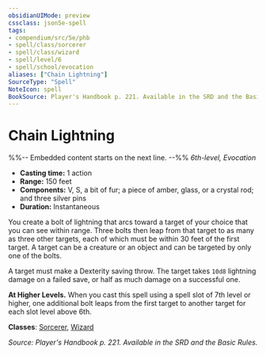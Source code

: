 ```yaml
---
obsidianUIMode: preview
cssclass: json5e-spell
tags:
- compendium/src/5e/phb
- spell/class/sorcerer
- spell/class/wizard
- spell/level/6
- spell/school/evocation
aliases: ["Chain Lightning"]
SourceType: "Spell"
NoteIcon: spell
BookSource: Player's Handbook p. 221. Available in the SRD and the Basic Rules.
---
```

# Chain Lightning
%%-- Embedded content starts on the next line. --%%
*6th-level, Evocation*  

- **Casting time:** 1 action
- **Range:** 150 feet
- **Components:** V, S, a bit of fur; a piece of amber, glass, or a crystal rod; and three silver pins
- **Duration:** Instantaneous

You create a bolt of lightning that arcs toward a target of your choice that you can see within range. Three bolts then leap from that target to as many as three other targets, each of which must be within 30 feet of the first target. A target can be a creature or an object and can be targeted by only one of the bolts.

A target must make a Dexterity saving throw. The target takes `10d8` lightning damage on a failed save, or half as much damage on a successful one.

**At Higher Levels.** When you cast this spell using a spell slot of 7th level or higher, one additional bolt leaps from the first target to another target for each slot level above 6th.

**Classes**: [Sorcerer](/2-Mechanics/CLI/classes/sorcerer.md), [Wizard](/2-Mechanics/CLI/classes/wizard.md)

*Source: Player's Handbook p. 221. Available in the SRD and the Basic Rules.*
